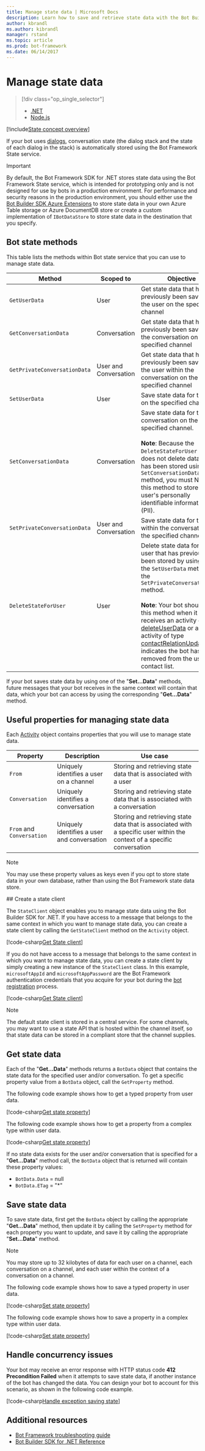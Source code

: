 ```yaml
---
title: Manage state data | Microsoft Docs
description: Learn how to save and retrieve state data with the Bot Builder SDK for .NET.
author: kbrandl
ms.author: kibrandl
manager: rstand
ms.topic: article
ms.prod: bot-framework
ms.date: 06/14/2017
---
```


# Manage state data
> [!div class="op_single_selector"]
> - [.NET](../dotnet/bot-builder-dotnet-state.md)
> - [Node.js](../nodejs/bot-builder-nodejs-state.md)

[!include[State concept overview](../includes/snippet-dotnet-concept-state.md)]  

If your bot uses [dialogs](bot-builder-dotnet-dialogs.md), conversation state (the dialog stack and the state of each dialog in the stack) is automatically stored using the Bot Framework State service. 

> [!IMPORTANT]
> By default, the Bot Framework SDK for .NET stores state data using the Bot Framework State service, which is intended for prototyping only and is not designed for use by bots in a production environment. For performance and security reasons in the production environment, you should either use the [Bot Builder SDK Azure Extensions](https://github.com/Microsoft/BotBuilder-Azure) to store state data in your own Azure Table storage or Azure DocumentDB store or create a custom implementation of `IBotDataStore` to store state data in the destination that you specify.

## Bot state methods

This table lists the methods within Bot state service that you can use to manage state data.

| Method | Scoped to | Objective |                                                
|----|----|----|
| `GetUserData` | User | Get state data that has previously been saved for the user on the specified channel |
| `GetConversationData` | Conversation | Get state data that has previously been saved for the conversation on the specified channel |
| `GetPrivateConversationData` | User and Conversation | Get state data that has previously been saved for the user within the conversation on the specified channel |
| `SetUserData` | User | Save state data for the user on the specified channel |
| `SetConversationData` | Conversation | Save state data for the conversation on the specified channel. <br/><br/>**Note**: Because the `DeleteStateForUser` method does not delete data that has been stored using the `SetConversationData` method, you must NOT use this method to store a user's personally identifiable information (PII). |
| `SetPrivateConversationData` | User and Conversation | Save state data for the user within the conversation on the specified channel |
| `DeleteStateForUser` | User | Delete state data for the user that has previously been stored by using either the `SetUserData` method or the `SetPrivateConversationData` method. <br/><br/>**Note**: Your bot should call this method when it receives an activity of type [deleteUserData](bot-builder-dotnet-activities.md#deleteuserdata) or an activity of type [contactRelationUpdate](bot-builder-dotnet-activities.md#contactrelationupdate) that indicates the bot has been removed from the user's contact list. |

If your bot saves state data by using one of the "**Set...Data**" methods, future messages that your bot receives in the same context will contain that data, which your bot can access by using the corresponding "**Get...Data**" method.

## Useful properties for managing state data

Each [Activity][Activity] object contains properties that you will use to manage state data.

| Property | Description | Use case |
|----|----|----|
| `From` | Uniquely identifies a user on a channel | Storing and retrieving state data that is associated with a user |
| `Conversation` | Uniquely identifies a conversation | Storing and retrieving state data that is associated with a conversation |
| `From` and `Conversation` | Uniquely identifies a user and conversation | Storing and retrieving state data that is associated with a specific user within the context of a specific conversation |

> [!NOTE]
> You may use these property values as keys even if you opt to store state data in your own database, rather than using the Bot Framework state data store.

##<a id="state-client"></a> Create a state client

The `StateClient` object enables you to manage state data using the Bot Builder SDK for .NET. 
If you have access to a message that belongs to the same context in which you want to manage state data, you can create a state client by calling the `GetStateClient` method on the `Activity` object.

[!code-csharp[Get State client](../includes/code/dotnet-state.cs#getStateClient1)]

If you do not have access to a message that belongs to the same context in which you want to manage state data, you can create a state client by simply creating a new instance of the `StateClient` class. In this example, `microsoftAppId` and `microsoftAppPassword` are the Bot Framework authentication credentials that you acquire for your bot during the [bot registration](../portal-register-bot.md) process.

[!code-csharp[Get State client](../includes/code/dotnet-state.cs#getStateClient2)]

> [!NOTE]
> The default state client is stored in a central service. For some channels, you may want to use a state API that is hosted within the channel itself, so that state data can be stored in a compliant store that the channel supplies.

## Get state data

Each of the "**Get...Data**" methods returns a `BotData` object that contains the state data for the specified user and/or conversation. To get a specific property value from a `BotData` object, call the `GetProperty` method. 

The following code example shows how to get a typed property from user data. 

[!code-csharp[Get state property](../includes/code/dotnet-state.cs#getProperty1)]

The following code example shows how to get a property from a complex type within user data.

[!code-csharp[Get state property](../includes/code/dotnet-state.cs#getProperty2)]

If no state data exists for the user and/or conversation that is specified for a "**Get...Data**" method call, 
the `BotData` object that is returned will contain these property values: 
- `BotData.Data` = null
- `BotData.ETag` = "*"

## Save state data

To save state data, first get the `BotData` object by calling the appropriate "**Get...Data**" method, 
then update it by calling the `SetProperty` method for each property you want to update, 
and save it by calling the appropriate "**Set...Data**" method. 

> [!NOTE]
> You may store up to 32 kilobytes of data for each user on a channel, each conversation on a channel, 
> and each user within the context of a conversation on a channel. 

The following code example shows how to save a typed property in user data.

[!code-csharp[Set state property](../includes/code/dotnet-state.cs#setProperty1)]

The following code example shows how to save a property in a complex type within user data. 

[!code-csharp[Set state property](../includes/code/dotnet-state.cs#setProperty2)]

## Handle concurrency issues

Your bot may receive an error response with HTTP status code **412 Precondition Failed** 
when it attempts to save state data, if another instance of the bot has changed the data. 
You can design your bot to account for this scenario, as shown in the following code example.

[!code-csharp[Handle exception saving state](../includes/code/dotnet-state.cs#handleException)]

## Additional resources

- [Bot Framework troubleshooting guide](../troubleshoot-general-problems.md)
- <a href="https://docs.microsoft.com/en-us/dotnet/api/?view=botbuilder-3.8" target="_blank">Bot Builder SDK for .NET Reference</a>

[Activity]: https://docs.microsoft.com/en-us/dotnet/api/microsoft.bot.connector.activity?view=botbuilder-3.8